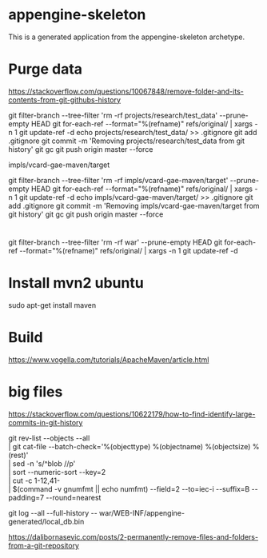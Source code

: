 appengine-skeleton
=============================

This is a generated application from the appengine-skeleton archetype.


# Purge data
https://stackoverflow.com/questions/10067848/remove-folder-and-its-contents-from-git-githubs-history

git filter-branch --tree-filter 'rm -rf projects/research/test_data' --prune-empty HEAD
git for-each-ref --format="%(refname)" refs/original/ | xargs -n 1 git update-ref -d
echo projects/research/test_data/ >> .gitignore
git add .gitignore
git commit -m 'Removing projects/research/test_data from git history'
git gc
git push origin master --force

impls/vcard-gae-maven/target

git filter-branch --tree-filter 'rm -rf impls/vcard-gae-maven/target' --prune-empty HEAD
git for-each-ref --format="%(refname)" refs/original/ | xargs -n 1 git update-ref -d
echo impls/vcard-gae-maven/target/ >> .gitignore
git add .gitignore
git commit -m 'Removing impls/vcard-gae-maven/target from git history'
git gc
git push origin master --force

#
git filter-branch --tree-filter 'rm -rf war' --prune-empty HEAD
git for-each-ref --format="%(refname)" refs/original/ | xargs -n 1 git update-ref -d


# Install mvn2 ubuntu

sudo apt-get install maven
 
# Build
https://www.vogella.com/tutorials/ApacheMaven/article.html

# big files
https://stackoverflow.com/questions/10622179/how-to-find-identify-large-commits-in-git-history

git rev-list --objects --all \
| git cat-file --batch-check='%(objecttype) %(objectname) %(objectsize) %(rest)' \
| sed -n 's/^blob //p' \
| sort --numeric-sort --key=2 \
| cut -c 1-12,41- \
| $(command -v gnumfmt || echo numfmt) --field=2 --to=iec-i --suffix=B --padding=7 --round=nearest

 git log --all --full-history --  war/WEB-INF/appengine-generated/local_db.bin

 https://dalibornasevic.com/posts/2-permanently-remove-files-and-folders-from-a-git-repository
